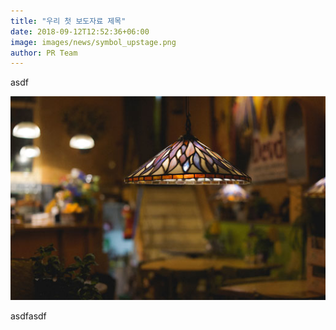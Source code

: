 ```yaml
---
title: "우리 첫 보도자료 제목"
date: 2018-09-12T12:52:36+06:00
image: images/news/symbol_upstage.png
author: PR Team
---
```


asdf

![](/images/news/blog-post-3.jpg)

asdfasdf